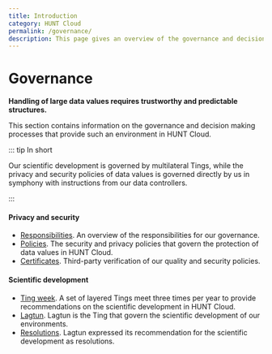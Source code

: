 ```yaml
---
title: Introduction
category: HUNT Cloud
permalink: /governance/
description: This page gives an overview of the governance and decision making processes in HUNT Cloud. 
---
```


# Governance

**Handling of large data values requires trustworthy and predictable structures.**

This section contains information on the governance and decision making processes that provide such an environment in HUNT Cloud.

::: tip In short

Our scientific development is governed by multilateral Tings, while the privacy and security policies of data values is governed directly by us in symphony with instructions from our data controllers.

:::

#### Privacy and security

- [Responsibilities](/responsibilities/). An overview of the responsibilities for our governance.
- [Policies](/policies/). The security and privacy policies that govern the protection of data values in HUNT Cloud.
- [Certificates](/certificates/). Third-party verification of our quality and security policies.

#### Scientific development

- [Ting week](/tingweek/). A set of layered Tings meet three times per year to provide recommendations on the scientific development in HUNT Cloud.
- [Lagtun](/tingweek/lagtun/). Lagtun is the Ting that govern the scientific development of our environments.
- [Resolutions](/tingweek/resolutions/). Lagtun expressed its recommendation for the scientific development as resolutions.


